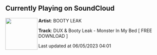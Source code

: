 ## Currently Playing on SoundCloud

[<img align="left" width="100" src="https://i1.sndcdn.com/artworks-6wAyKEdZ9pqzoA8M-oQOigQ-t500x500.jpg">](https://soundcloud.com/bo0tyleak/mimb)

**Artist**: BOOTY LEAK 

**Track**: DUX & Booty Leak - Monster In My Bed [ FREE DOWNLOAD ]

Last updated at 06/05/2023 04:01
